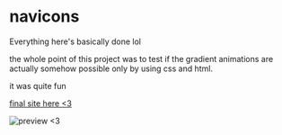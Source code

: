 # navicons

Everything here's basically done lol

the whole point of this project was to test if the gradient animations are actually somehow possible only by using css and html.

it was quite fun

[final site here <3](https://cubiq.tk)

![preview <3](https://i.imgur.com/jMJqDgp.gif)
